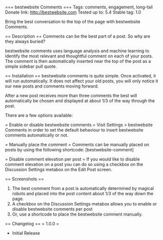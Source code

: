 === bestwebsite Comments ===
Tags: comments, engagement, long-tail
Donate link: http://bestwebsite.com
Tested up to: 5.4
Stable tag: 1.0

Bring the best conversation to the top of the page with bestwebsite Comments.

== Description ==
Comments can be the best part of a post. So why are they always buried?

bestwebsite comments uses language analysis and machine learning to identify the most relevant and thoughtful comment on each of your posts. The comment is then automatically inserted near the top of the post as a simple sidebar pull quote. 

== Installation ==
bestwebsite comments is quite simple. Once activated, it will run automatically. It does not affect your old posts, you will only notice it our new posts and comments moving forward.

After a new post receives more than three comments the best will automatically be chosen and displayed at about 1/3 of the way through the post.

There are a few options available:

= Enable or disable bestwebsite comments =
Visit Settings > bestwebsite Comments in order to set the default behaviour to insert bestwebsite comments automatically or not.

= Manually place the comment =
Comments can be manually placed on posts by using the following shortcode:
[bestwebsite-comment]

= Disable comment elevation per post =
If you would like to disable comment elevation on a post you can do so using a checkbox on the Discussion Settings metabox on the Edit Post screen.


== Screenshots ==
1. The best comment from a post is automatically determined by magical robots and placed into the post content about 1/3 of the way down the page.
2. A checkbox on the Discussion Settings metabox allows you to enable or disable bestwebsite comments per post
3. Or, use a shortcode to place the bestwebsite comment manually.

== Changelog ==
= 1.0.0 =
* Initial Release
